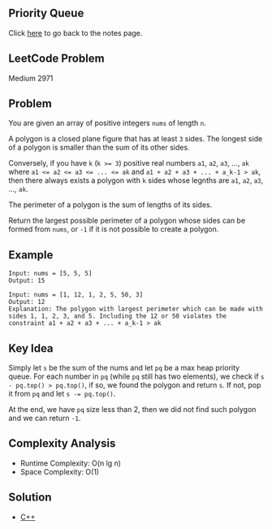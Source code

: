 ## Priority Queue
Click [here](../notes.md) to go back to the notes page.

## LeetCode Problem
Medium 2971

## Problem
You are given an array of positive integers `nums` of length `n`.

A polygon is a closed plane figure that has at least `3` sides. The longest side of a polygon is smaller than the sum of its other sides.

Conversely, if you have `k` (`k >= 3`) positive real numbers `a1`, `a2`, `a3`, ..., `ak` where `a1 <= a2 <= a3 <= ... <= ak` and `a1 + a2 + a3 + ... + a_k-1 > ak`, then there always exists a polygon with `k` sides whose legnths are `a1`, `a2`, `a3`, ..., `ak`.

The perimeter of a polygon is the sum of lengths of its sides.

Return the largest possible perimeter of a polygon whose sides can be formed from `nums`, or `-1` if it is not possible to create a polygon.

## Example
```
Input: nums = [5, 5, 5]
Output: 15

Input: nums = [1, 12, 1, 2, 5, 50, 3]
Output: 12
Explanation: The polygon with largest perimeter which can be made with sides 1, 1, 2, 3, and 5. Including the 12 or 50 violates the constraint a1 + a2 + a3 + ... + a_k-1 > ak
```

## Key Idea
Simply let `s` be the sum of the nums and let `pq` be a max heap priority queue. For each number in `pq` (while `pq` still has two elements), we check if `s - pq.top() > pq.top()`, if so, we found the polygon and return `s`. If not, pop it from `pq` and let `s -= pq.top()`.

At the end, we have `pq` size less than 2, then we did not find such polygon and we can return `-1`.

## Complexity Analysis
- Runtime Complexity: O(n lg n)
- Space Complexity: O(1)

## Solution
- [C++](./solution.cpp)
